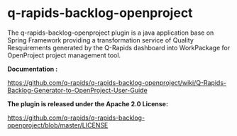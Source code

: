 # q-rapids-backlog-openproject

The q-rapids-backlog-openproject plugin is a java application base on Spring Framework providing a
transformation service of Quality Resquirements generated by the  Q-Rapids dashboard into WorkPackage for OpenProject
project management tool.

**Documentation :**

https://github.com/q-rapids/q-rapids-backlog-openproject/wiki/Q-Rapids-Backlog-Generator-to-OpenProject-User-Guide

**The plugin is released under the Apache  2.0 License:**

https://github.com/q-rapids/q-rapids-backlog-openproject/blob/master/LICENSE
